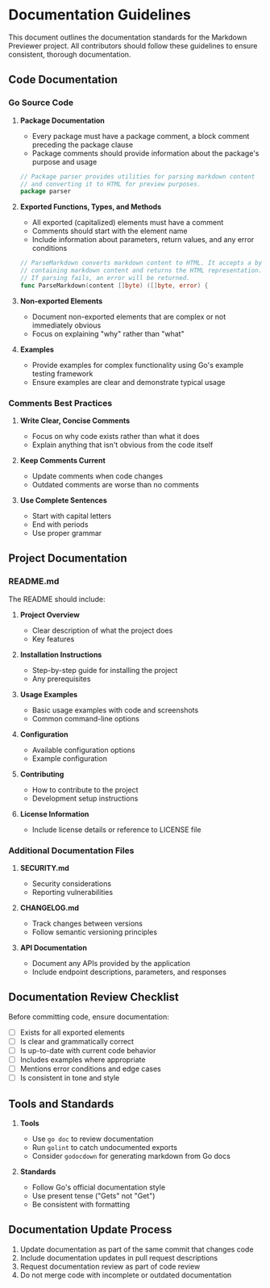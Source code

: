 # Documentation Guidelines

This document outlines the documentation standards for the Markdown Previewer project. All contributors should follow these guidelines to ensure consistent, thorough documentation.

## Code Documentation

### Go Source Code

1. **Package Documentation**
   - Every package must have a package comment, a block comment preceding the package clause
   - Package comments should provide information about the package's purpose and usage

   ```go
   // Package parser provides utilities for parsing markdown content
   // and converting it to HTML for preview purposes.
   package parser
   ```

2. **Exported Functions, Types, and Methods**
   - All exported (capitalized) elements must have a comment
   - Comments should start with the element name
   - Include information about parameters, return values, and any error conditions

   ```go
   // ParseMarkdown converts markdown content to HTML. It accepts a byte slice
   // containing markdown content and returns the HTML representation.
   // If parsing fails, an error will be returned.
   func ParseMarkdown(content []byte) ([]byte, error) {
   ```

3. **Non-exported Elements**
   - Document non-exported elements that are complex or not immediately obvious
   - Focus on explaining "why" rather than "what"

4. **Examples**
   - Provide examples for complex functionality using Go's example testing framework
   - Ensure examples are clear and demonstrate typical usage

### Comments Best Practices

1. **Write Clear, Concise Comments**
   - Focus on why code exists rather than what it does
   - Explain anything that isn't obvious from the code itself

2. **Keep Comments Current**
   - Update comments when code changes
   - Outdated comments are worse than no comments

3. **Use Complete Sentences**
   - Start with capital letters
   - End with periods
   - Use proper grammar

## Project Documentation

### README.md

The README should include:

1. **Project Overview**
   - Clear description of what the project does
   - Key features

2. **Installation Instructions**
   - Step-by-step guide for installing the project
   - Any prerequisites

3. **Usage Examples**
   - Basic usage examples with code and screenshots
   - Common command-line options

4. **Configuration**
   - Available configuration options
   - Example configuration

5. **Contributing**
   - How to contribute to the project
   - Development setup instructions

6. **License Information**
   - Include license details or reference to LICENSE file

### Additional Documentation Files

1. **SECURITY.md**
   - Security considerations
   - Reporting vulnerabilities

2. **CHANGELOG.md**
   - Track changes between versions
   - Follow semantic versioning principles

3. **API Documentation**
   - Document any APIs provided by the application
   - Include endpoint descriptions, parameters, and responses

## Documentation Review Checklist

Before committing code, ensure documentation:

- [ ] Exists for all exported elements
- [ ] Is clear and grammatically correct
- [ ] Is up-to-date with current code behavior
- [ ] Includes examples where appropriate
- [ ] Mentions error conditions and edge cases
- [ ] Is consistent in tone and style

## Tools and Standards

1. **Tools**
   - Use `go doc` to review documentation
   - Run `golint` to catch undocumented exports
   - Consider `godocdown` for generating markdown from Go docs

2. **Standards**
   - Follow Go's official documentation style
   - Use present tense ("Gets" not "Get")
   - Be consistent with formatting

## Documentation Update Process

1. Update documentation as part of the same commit that changes code
2. Include documentation updates in pull request descriptions
3. Request documentation review as part of code review
4. Do not merge code with incomplete or outdated documentation